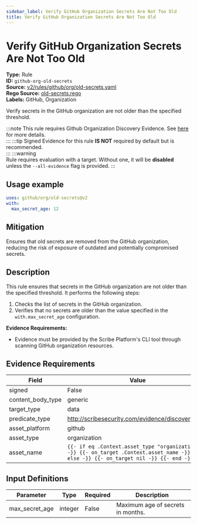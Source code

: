 ```yaml
---
sidebar_label: Verify GitHub Organization Secrets Are Not Too Old
title: Verify GitHub Organization Secrets Are Not Too Old
---  
```

# Verify GitHub Organization Secrets Are Not Too Old  
**Type:** Rule  
**ID:** `github-org-old-secrets`  
**Source:** [v2/rules/github/org/old-secrets.yaml](https://github.com/scribe-public/sample-policies/blob/main/v2/rules/github/org/old-secrets.yaml)  
**Rego Source:** [old-secrets.rego](https://github.com/scribe-public/sample-policies/blob/main/v2/rules/github/org/old-secrets.rego)  
**Labels:** GitHub, Organization  

Verify secrets in the GitHub organization are not older than the specified threshold.

:::note 
This rule requires Github Organization Discovery Evidence. See [here](/docs/platforms/discover#github-discovery) for more details.  
::: 
:::tip 
Signed Evidence for this rule **IS NOT** required by default but is recommended.  
::: 
:::warning  
Rule requires evaluation with a target. Without one, it will be **disabled** unless the `--all-evidence` flag is provided.
::: 

## Usage example

```yaml
uses: github/org/old-secrets@v2
with:
  max_secret_age: 12
```

## Mitigation  
Ensures that old secrets are removed from the GitHub organization, reducing the risk of exposure of outdated and potentially compromised secrets.


## Description  
This rule ensures that secrets in the GitHub organization are not older than the specified threshold.
It performs the following steps:

1. Checks the list of secrets in the GitHub organization.
2. Verifies that no secrets are older than the value specified in the `with.max_secret_age` configuration.

**Evidence Requirements:**
- Evidence must be provided by the Scribe Platform's CLI tool through scanning GitHub organization resources.

## Evidence Requirements  
| Field | Value |
|-------|-------|
| signed | False |
| content_body_type | generic |
| target_type | data |
| predicate_type | http://scribesecurity.com/evidence/discovery/v0.1 |
| asset_platform | github |
| asset_type | organization |
| asset_name | `{{- if eq .Context.asset_type "organization" -}} {{- on_target .Context.asset_name -}} {{- else -}} {{- on_target nil -}} {{- end -}}` |

## Input Definitions  
| Parameter | Type | Required | Description |
|-----------|------|----------|-------------|
| max_secret_age | integer | False | Maximum age of secrets in months. |

